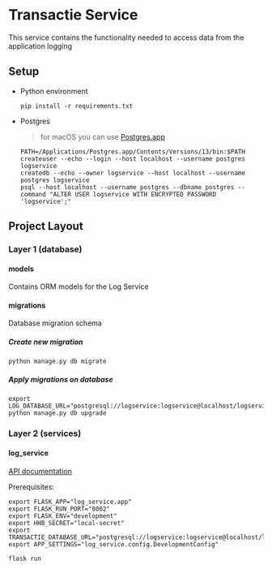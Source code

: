 # Transactie Service

This service contains the functionality needed to access data from the application logging
 
## Setup

- Python environment
    ```shell script
    pip install -r requirements.txt
    ```

- Postgres
  > for macOS you can use [Postgres.app](https://postgresapp.com/)
    ```
    PATH=/Applications/Postgres.app/Contents/Versions/13/bin:$PATH
    createuser --echo --login --host localhost --username postgres logservice
    createdb --echo --owner logservice --host localhost --username postgres logservice
    psql --host localhost --username postgres --dbname postgres --command "ALTER USER logservice WITH ENCRYPTED PASSWORD 'logservice';"
    ```

## Project Layout

### Layer 1 (database)

#### models
Contains ORM models for the Log Service

#### migrations
Database migration schema

##### Create new migration
```shell script
python manage.py db migrate
```

##### Apply migrations on database
```shell script
export LOG_DATABASE_URL="postgresql://logservice:logservice@localhost/logservice"
python manage.py db upgrade
```
### Layer 2 (services)

#### log_service
[API documentation](docs/openapi.yaml)

Prerequisites:

```shell script
export FLASK_APP="log_service.app"
export FLASK_RUN_PORT="8002"
export FLASK_ENV="development"
export HHB_SECRET="local-secret"
export TRANSACTIE_DATABASE_URL="postgresql://logservice:logservice@localhost/logservice"
export APP_SETTINGS="log_service.config.DevelopmentConfig"

flask run
```

